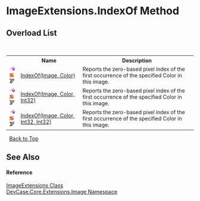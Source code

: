 # ImageExtensions.IndexOf Method 
 


## Overload List
&nbsp;<table><tr><th></th><th>Name</th><th>Description</th></tr><tr><td>![Public method](media/pubmethod.gif "Public method")![Static member](media/static.gif "Static member")![Code example](media/CodeExample.png "Code example")</td><td><a href="M_DevCase_Core_Extensions_Image_ImageExtensions_IndexOf">IndexOf(Image, Color)</a></td><td>
Reports the zero-based pixel index of the first occurrence of the specified Color in this image.</td></tr><tr><td>![Public method](media/pubmethod.gif "Public method")![Static member](media/static.gif "Static member")![Code example](media/CodeExample.png "Code example")</td><td><a href="M_DevCase_Core_Extensions_Image_ImageExtensions_IndexOf_1">IndexOf(Image, Color, Int32)</a></td><td>
Reports the zero-based pixel index of the first occurrence of the specified Color in this image.</td></tr><tr><td>![Public method](media/pubmethod.gif "Public method")![Static member](media/static.gif "Static member")![Code example](media/CodeExample.png "Code example")</td><td><a href="M_DevCase_Core_Extensions_Image_ImageExtensions_IndexOf_2">IndexOf(Image, Color, Int32, Int32)</a></td><td>
Reports the zero-based pixel index of the first occurrence of the specified Color in this image.</td></tr></table>&nbsp;
<a href="#imageextensions.indexof-method">Back to Top</a>

## See Also


#### Reference
<a href="T_DevCase_Core_Extensions_Image_ImageExtensions">ImageExtensions Class</a><br /><a href="N_DevCase_Core_Extensions_Image">DevCase.Core.Extensions.Image Namespace</a><br />